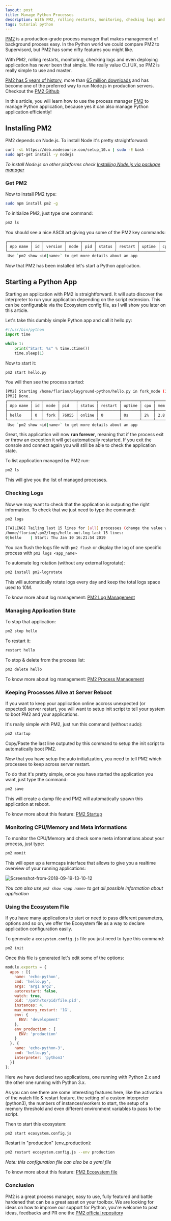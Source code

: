 ```yaml
---
layout: post
title: Manage Python Processes
description: With PM2, rolling restarts, monitoring, checking logs and even deploying application has never been that simple
tags: tutorial python
---
```


[PM2](https://github.com/Unitech/pm2) is a production-grade process manager that makes management of background process easy. In the Python world we could compare PM2 to Supervisord, but PM2 has some nifty features you might like.

With PM2, rolling restarts, monitoring, checking logs and even deploying application has never been that simple. We really value CLI UX, so PM2 is really simple to use and master.

[PM2 has 5 years of history](https://www.youtube.com/watch?v=tZs17VzuTCs), more than [65 million downloads](http://map.keymetrics.io/) and has become one of the preferred way to run Node.js in production servers. Checkout the [PM2 Github](https://github.com/Unitech/pm2)

In this article, you will learn how to use the process manager [PM2](https://github.com/Unitech/pm2) to manage Python application, because yes it can also manage Python application efficiently!

## Installing PM2

PM2 depends on Node.js. To install Node it's pretty straightforward:

```bash
curl -sL https://deb.nodesource.com/setup_10.x | sudo -E bash -
sudo apt-get install -y nodejs
```

_To install Node.js on other platforms check [Installing Node.js via package manager](https://nodejs.org/en/download/package-manager/)_

### Get PM2

Now to install PM2 type:

```bash
sudo npm install pm2 -g
```

To initialize PM2, just type one command:

```bash
pm2 ls
```

You should see a nice ASCII art giving you some of the PM2 key commands:

```bash
┌──────────┬────┬─────────┬──────┬─────┬────────┬─────────┬────────┬─────┬─────┬──────────┐
│ App name │ id │ version │ mode │ pid │ status │ restart │ uptime │ cpu │ mem │ watching │
└──────────┴────┴─────────┴──────┴─────┴────────┴─────────┴────────┴─────┴─────┴──────────┘
 Use `pm2 show <id|name>` to get more details about an app
```

Now that PM2 has been installed let's start a Python application.

## Starting a Python App

Starting an application with PM2 is straightforward. It will auto discover the interpreter to run your application depending on the script extension. This can be configurable via the Ecosystem config file, as I will show you later on this article.

Let's take this dumbly simple Python app and call it hello.py:

```python
#!/usr/bin/python
import time

while 1:
    print("Start: %s" % time.ctime())
    time.sleep(1)
```

Now to start it:

```bash
pm2 start hello.py
```

You will then see the process started:

```bash
[PM2] Starting /home/florian/playground-python/hello.py in fork_mode (1 instance)
[PM2] Done.
┌──────────┬────┬──────┬───────┬────────┬─────────┬────────┬─────┬──────────┬──────────┐
│ App name │ id │ mode │ pid   │ status │ restart │ uptime │ cpu │ mem      │ watching │
├──────────┼────┼──────┼───────┼────────┼─────────┼────────┼─────┼──────────┼──────────┤
│ hello    │ 0  │ fork │ 76055 │ online │ 0       │ 0s     │ 2%  │ 2.8 MB   │ disabled │
└──────────┴────┴──────┴───────┴────────┴─────────┴────────┴─────┴──────────┴──────────┘
 Use `pm2 show <id|name>` to get more details about an app
```

Great, this application will now **run forever**, meaning that if the process exit or throw an exception it will get automatically restarted. If you exit the console and connect again you will still be able to check the application state.

To list application managed by PM2 run:

```bash
pm2 ls
```

This will give you the list of managed processes.

### Checking Logs

Now we may want to check that the application is outputing the right information. To check that we just need to type the command:

```bash
pm2 logs
```

```bash
[TAILING] Tailing last 15 lines for [all] processes (change the value with --lines option)
/home/florian/.pm2/logs/hello-out.log last 15 lines:
0|hello    | Start: Thu Jan 10 16:21:54 2019
```

You can flush the logs file with `pm2 flush` or display the log of one specific process with `pm2 logs <app_name>`

To automate log rotation (without any external logrotate):

```bash
pm2 install pm2-logrotate
```

This will automatically rotate logs every day and keep the total logs space used to 10M.

To know more about log management: [PM2 Log Management](https://pm2.io/doc/en/runtime/guide/log-management/)

### Managing Application State

To stop that application:

```bash
pm2 stop hello
```

To restart it:

```bash
restart hello
```

To stop & delete from the process list:

```bash
pm2 delete hello
```

To know more about log management: [PM2 Process Management](https://pm2.io/doc/en/runtime/guide/process-management/)

### Keeping Processes Alive at Server Reboot

If you want to keep your application online accross unexpected (or expected) server restart, you will want to setup init script to tell your system to boot PM2 and your applications.

It's really simple with PM2, just run this command (without sudo):

```bash
pm2 startup
```

Copy/Paste the last line outputed by this command to setup the init script to automatically boot PM2.

Now that you have setup the auto initialization, you need to tell PM2 which processes to keep across server restart.

To do that it's pretty simple, once you have started the application you want, just type the command:

```bash
pm2 save
```

This will create a dump file and PM2 will automatically spawn this application at reboot.

To know more about this feature: [PM2 Startup](https://pm2.io/doc/en/runtime/guide/startup-hook/)

### Monitoring CPU/Memory and Meta informations

To monitor the CPU/Memory and check some meta informations about your process, just type:

```bash
pm2 monit
```

This will open up a termcaps interface that allows to give you a realtime overview of your running applications:

![Screenshot-from-2018-09-19-13-10-12](/images/2018-9-19-Manage-Python-Processes/pm2-monit.png)

_You can also use `pm2 show <app name>` to get all possible information about application_

### Using the Ecosystem File

If you have many applications to start or need to pass different parameters, options and so on, we offer the Ecosystem file as a way to declare application configuration easily.

To generate a `ecosystem.config.js` file you just need to type this command:

```bash
pm2 init
```

Once this file is generated let's edit some of the options:

```js
module.exports = {
  apps : [{
    name: 'echo-python',
    cmd: 'hello.py',
    args: 'arg1 arg2',
    autorestart: false,
    watch: true,
    pid: '/path/to/pid/file.pid',
    instances: 4,
    max_memory_restart: '1G',
    env: {
      ENV: 'development'
    },
    env_production : {
      ENV: 'production'
    }
  }, {
    name: 'echo-python-3',
    cmd: 'hello.py',
    interpreter: 'python3'
  }]
};
```

Here we have declared two applications, one running with Python 2.x and the other one running with Python 3.x.

As you can see there are some interesting features here, like the activation of the watch file & restart feature, the setting of a custom interpreter (python3), the numbers of instances/workers to start, the setup of a memory threshold and even different environment variables to pass to the script.

Then to start this ecosystem:

```bash
pm2 start ecosystem.config.js
```

Restart in "production" (env_production):

```bash
pm2 restart ecosystem.config.js --env production
```

_Note: this configuration file can also be a yaml file_

To know more about this feature: [PM2 Ecosystem file](https://pm2.io/doc/en/runtime/guide/ecosystem-file/)

### Conclusion

PM2 is a great process manager, easy to use, fully featured and battle hardened that can be a great asset on your toolbox. We are looking for ideas on how to improve our support for Python, you're welcome to post ideas, feedbacks and PR one the [PM2 official repository](https://github.com/Unitech/pm2)